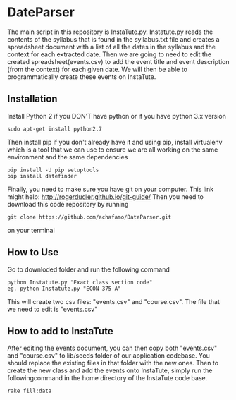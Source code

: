 # DateParser
The main script in this repository is InstaTute.py. Instatute.py reads the contents of the syllabus that is found in the syllabus.txt file and creates a spreadsheet document with a list of all the dates in the syllabus and the context for each extracted date. Then we are going to need to edit the created spreadsheet(events.csv) to add the event title and event description (from the context) for each given date. We will then be able to programmatically create these events on InstaTute. 

## Installation

Install Python 2 if you DON'T have python or if you have python 3.x version
  
  	sudo apt-get install python2.7
 
Then install pip if you don't already have it and using pip, install virtualenv which is a tool that we can use to ensure we
are all working on the same environment and the same dependencies

	pip install -U pip setuptools
	pip install datefinder


Finally, you need to make sure you have git on your computer. This link might help: http://rogerdudler.github.io/git-guide/ 
Then you need to download this code repository by running 
	
	git clone https://github.com/achafamo/DateParser.git

on your terminal 

## How to Use	
Go to downloded folder and run the following command

	python Instatute.py "Exact class section code"
	eg. python Instatute.py "ECON 375 A"

This will create two csv files: "events.csv" and "course.csv". The file that we need to edit is "events.csv"

## How to add to InstaTute

After editing the events document, you can then copy both "events.csv" and "course.csv" to lib/seeds folder of our application codebase. You should replace the existing files in that folder with the new ones. Then to create the new class and add the events onto InstaTute, simply run the followingcommand in the home directory of the InstaTute code base. 
	
	rake fill:data
    
